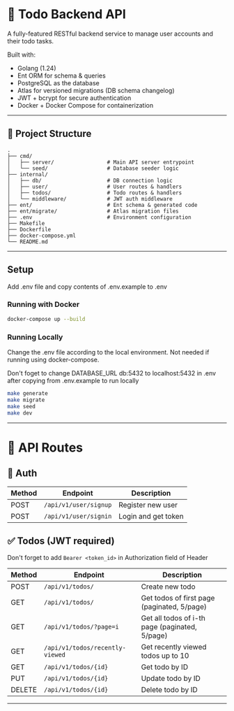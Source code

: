 # 📝 Todo Backend API

A fully-featured RESTful backend service to manage user accounts and their todo tasks.

Built with:

- Golang (1.24)
- Ent ORM for schema & queries
- PostgreSQL as the database
- Atlas for versioned migrations (DB schema changelog)
- JWT + bcrypt for secure authentication
- Docker + Docker Compose for containerization

---

## 📁 Project Structure

```
.
├── cmd/
│   ├── server/                 # Main API server entrypoint
│   └── seed/                   # Database seeder logic
├── internal/
│   ├── db/                     # DB connection logic
│   ├── user/                   # User routes & handlers
│   ├── todos/                  # Todo routes & handlers
│   └── middleware/             # JWT auth middleware
├── ent/                        # Ent schema & generated code
├── ent/migrate/                # Atlas migration files
├── .env                        # Environment configuration
├── Makefile
├── Dockerfile
├── docker-compose.yml
└── README.md
```

---

## Setup

Add .env file and copy contents of .env.example to .env

### Running with Docker

```bash
docker-compose up --build
```

### Running Locally

Change the .env file according to the local environment. Not needed if running using docker-compose.

Don't foget to change DATABASE_URL db:5432 to localhost:5432 in .env after copying from .env.example to run locally

```bash
make generate
make migrate
make seed
make dev
```

---

# 📮 API Routes

## 🔐 Auth

| Method | Endpoint              | Description         |
| ------ | --------------------- | ------------------- |
| POST   | `/api/v1/user/signup` | Register new user   |
| POST   | `/api/v1/user/signin` | Login and get token |

## ✅ Todos (JWT required)

Don't forget to add `Bearer <token_id>` in Authorization field of Header

| Method | Endpoint                        | Description                                    |
| ------ | ------------------------------- | ---------------------------------------------- |
| POST   | `/api/v1/todos/`                | Create new todo                                |
| GET    | `/api/v1/todos/`                | Get todos of first page (paginated, 5/page)    |
| GET    | `/api/v1/todos/?page=i`         | Get all todos of i-th page (paginated, 5/page) |
| GET    | `/api/v1/todos/recently-viewed` | Get recently viewed todos up to 10             |
| GET    | `/api/v1/todos/{id}`            | Get todo by ID                                 |
| PUT    | `/api/v1/todos/{id}`            | Update todo by ID                              |
| DELETE | `/api/v1/todos/{id}`            | Delete todo by ID                              |

---
